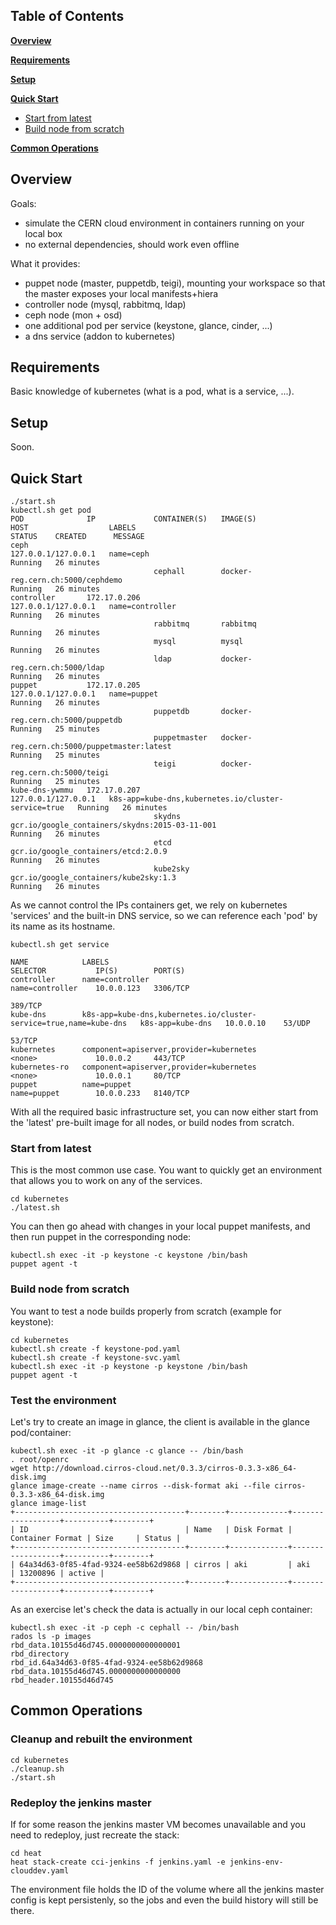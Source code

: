## Table of Contents

**[Overview](#overview)**

**[Requirements](#requirements)**

**[Setup](#setup)**

**[Quick Start](#quick-start)**

* [Start from latest](#start-from-latest)
* [Build node from scratch](#build-node-from-scratch)

**[Common Operations](#common-operations)**

## Overview

Goals:
* simulate the CERN cloud environment in containers running on your local box
* no external dependencies, should work even offline

What it provides:
* puppet node (master, puppetdb, teigi), mounting your workspace so that the master exposes your local manifests+hiera
* controller node (mysql, rabbitmq, ldap)
* ceph node (mon + osd)
* one additional pod per service (keystone, glance, cinder, ...)
* a dns service (addon to kubernetes)

## Requirements

Basic knowledge of kubernetes (what is a pod, what is a service, ...).

## Setup

Soon.

## Quick Start

```
./start.sh
kubectl.sh get pod
POD              IP             CONTAINER(S)   IMAGE(S)                                         HOST                  LABELS                                                STATUS    CREATED      MESSAGE
ceph                                                                                            127.0.0.1/127.0.0.1   name=ceph                                             Running   26 minutes   
                                cephall        docker-reg.cern.ch:5000/cephdemo                                                                                             Running   26 minutes   
controller       172.17.0.206                                                                   127.0.0.1/127.0.0.1   name=controller                                       Running   26 minutes   
                                rabbitmq       rabbitmq                                                                                                                     Running   26 minutes   
                                mysql          mysql                                                                                                                        Running   26 minutes   
                                ldap           docker-reg.cern.ch:5000/ldap                                                                                                 Running   26 minutes   
puppet           172.17.0.205                                                                   127.0.0.1/127.0.0.1   name=puppet                                           Running   26 minutes   
                                puppetdb       docker-reg.cern.ch:5000/puppetdb                                                                                             Running   25 minutes   
                                puppetmaster   docker-reg.cern.ch:5000/puppetmaster:latest                                                                                  Running   25 minutes   
                                teigi          docker-reg.cern.ch:5000/teigi                                                                                                Running   25 minutes   
kube-dns-ywmmu   172.17.0.207                                                                   127.0.0.1/127.0.0.1   k8s-app=kube-dns,kubernetes.io/cluster-service=true   Running   26 minutes   
                                skydns         gcr.io/google_containers/skydns:2015-03-11-001                                                                               Running   26 minutes   
                                etcd           gcr.io/google_containers/etcd:2.0.9                                                                                          Running   26 minutes   
                                kube2sky       gcr.io/google_containers/kube2sky:1.3                                                                                        Running   26 minutes   
```

As we cannot control the IPs containers get, we rely on kubernetes 'services' and the built-in DNS service, so we can reference each 'pod' by its name as its hostname.
```
kubectl.sh get service

NAME            LABELS                                                              SELECTOR           IP(S)        PORT(S)
controller      name=controller                                                     name=controller    10.0.0.123   3306/TCP
                                                                                                                    389/TCP
kube-dns        k8s-app=kube-dns,kubernetes.io/cluster-service=true,name=kube-dns   k8s-app=kube-dns   10.0.0.10    53/UDP
                                                                                                                    53/TCP
kubernetes      component=apiserver,provider=kubernetes                             <none>             10.0.0.2     443/TCP
kubernetes-ro   component=apiserver,provider=kubernetes                             <none>             10.0.0.1     80/TCP
puppet          name=puppet                                                         name=puppet        10.0.0.233   8140/TCP
```

With all the required basic infrastructure set, you can now either start from the 'latest' pre-built image for all nodes, or build nodes from scratch.

### Start from latest

This is the most common use case. You want to quickly get an environment that allows you to work on any of the services.
```
cd kubernetes
./latest.sh
```

You can then go ahead with changes in your local puppet manifests, and then run puppet in the corresponding node:
```
kubectl.sh exec -it -p keystone -c keystone /bin/bash
puppet agent -t
```

### Build node from scratch

You want to test a node builds properly from scratch (example for keystone):
```
cd kubernetes
kubectl.sh create -f keystone-pod.yaml
kubectl.sh create -f keystone-svc.yaml
kubectl.sh exec -it -p keystone -p keystone /bin/bash
puppet agent -t
```

### Test the environment

Let's try to create an image in glance, the client is available in the glance pod/container:
```
kubectl.sh exec -it -p glance -c glance -- /bin/bash
. root/openrc
wget http://download.cirros-cloud.net/0.3.3/cirros-0.3.3-x86_64-disk.img
glance image-create --name cirros --disk-format aki --file cirros-0.3.3-x86_64-disk.img
glance image-list   
+--------------------------------------+--------+-------------+------------------+----------+--------+
| ID                                   | Name   | Disk Format | Container Format | Size     | Status |
+--------------------------------------+--------+-------------+------------------+----------+--------+
| 64a34d63-0f85-4fad-9324-ee58b62d9868 | cirros | aki         | aki              | 13200896 | active |
+--------------------------------------+--------+-------------+------------------+----------+--------+
```

As an exercise let's check the data is actually in our local ceph container:
```
kubectl.sh exec -it -p ceph -c cephall -- /bin/bash
rados ls -p images
rbd_data.10155d46d745.0000000000000001
rbd_directory
rbd_id.64a34d63-0f85-4fad-9324-ee58b62d9868
rbd_data.10155d46d745.0000000000000000
rbd_header.10155d46d745
```

## Common Operations

### Cleanup and rebuilt the environment
```
cd kubernetes
./cleanup.sh
./start.sh
```

### Redeploy the jenkins master

If for some reason the jenkins master VM becomes unavailable and you need to redeploy, just recreate the stack:
```
cd heat
heat stack-create cci-jenkins -f jenkins.yaml -e jenkins-env-clouddev.yaml
```

The environment file holds the ID of the volume where all the jenkins master config is kept persistenly, so the jobs and even the build history will still be there.
